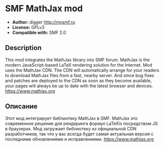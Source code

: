# SMF MathJax mod
* **Author:** digger http://mysmf.ru
* **License:** GPLv3
* **Compatible with:** SMF 2.0

## Description
This mod integrates the MathJax library into SMF forum. MathJax is the modern JavaScript-based LaTeX rendering solution for the Internet.  Mod uses the MathJax CDN. The CDN will automatically arrange for your readers to download MathJax files from a fast, nearby server. And since bug fixes and patches are deployed to the CDN as soon as they become available, your pages will always be up to date with the latest browser and devices.
https://www.mathjax.org

## Описание
Этот мод интегрирует библиотеку MathJax в SMF. MathJax это современное решение для рендеринга формул LaTeXis посредством JS в браузерах. Мод загружает библиотеку из официальной CDN разработчиков, так что у вас всегда будет самая актуальная версия с последними обновлениями и исправлениями.
https://www.mathjax.org